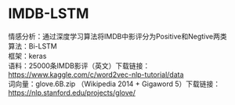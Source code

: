 # IMDB-LSTM

情感分析：通过深度学习算法将IMDB中影评分为Positive和Negtive两类<br>
算法：Bi-LSTM<br>
框架：keras<br>
语料：25000条IMDB影评（英文）下载链接：https://www.kaggle.com/c/word2vec-nlp-tutorial/data <br>
词向量：glove.6B.zip （Wikipedia 2014 + Gigaword 5）下载链接：https://nlp.stanford.edu/projects/glove/ <br>
